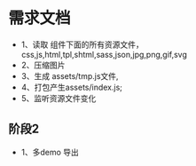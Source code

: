 # 需求文档
* 1、读取 组件下面的所有资源文件，css,js,html,tpl,shtml,sass,json,jpg,png,gif,svg
* 2、压缩图片
* 3、生成 assets/tmp.js文件,
* 4、打包产生assets/index.js;
* 5、监听资源文件变化

## 阶段2
* 1、多demo 导出

